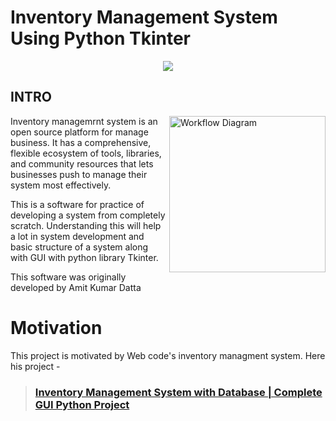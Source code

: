    # Inventory Management System Using Python Tkinter
<div align="center">
  <img src="https://www.biz4solutions.com/blog/wp-content/uploads/2020/07/banner_9_Jul.jpg">
</div>

## INTRO
<img src="http://itsourcecode.com/wp-content/uploads/2021/06/Inventory-Management-System-General-Use-Case-Diagram.png" alt="Workflow Diagram" align="right" width="250" />
Inventory managemrnt system is an open source platform for manage business. It has a comprehensive, flexible ecosystem of tools, libraries, and community resources that lets businesses push to manage their system most effectively.

This is a software for practice of developing a system from completely scratch. Understanding this will help a lot in system development and basic structure of a system along with GUI with python library Tkinter.

This software was originally developed by Amit Kumar Datta

# Motivation
This project is motivated by Web code's inventory managment system. Here his project - 
> <a href="https://www.youtube.com/playlist?list=PL4P8sY6zvjk6ef4lpm6XiwJVRahLCp6DI "><h3>Inventory Management System with Database | Complete GUI Python Project </h3></a>
